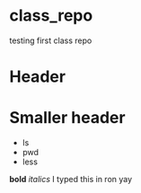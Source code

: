 # class_repo
testing first class repo
# Header
# Smaller header

- ls
- pwd
- less

__bold__
_italics_
I typed this in ron yay

